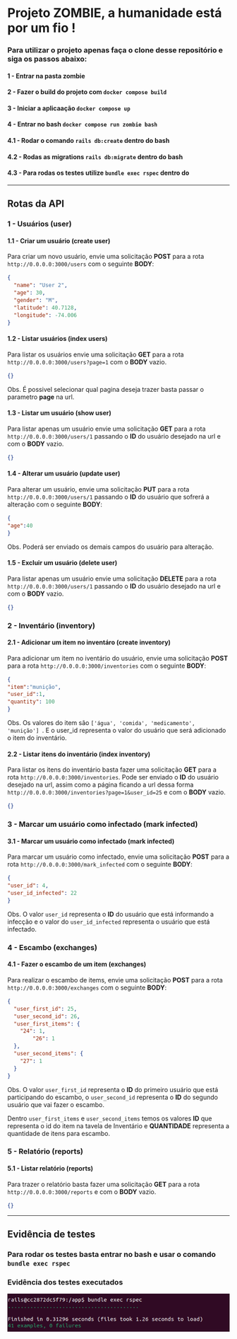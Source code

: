 # Projeto ZOMBIE, a humanidade está por um fio !

### Para utilizar o projeto apenas faça o clone desse repositório e siga os passos abaixo:

#### 1 - Entrar na pasta zombie
#### 2 - Fazer o build do projeto com `docker compose build`
#### 3 - Iniciar a aplicaação `docker compose up`
#### 4 - Entrar no bash `docker compose run zombie bash`
#### 4.1 - Rodar o comando `rails db:create` dentro do bash
#### 4.2 - Rodas as migrations `rails db:migrate` dentro do bash
#### 4.3 - Para rodas os testes utilize `bundle exec rspec` dentro do 

---------------------

## Rotas da API

### 1 - Usuários (user)

#### 1.1 - Criar um usuário (create user)

Para criar um novo usuário, envie uma solicitação **POST** para a rota `http://0.0.0.0:3000/users` com o seguinte **BODY**:

```json
{
  "name": "User 2",
  "age": 30,
  "gender": "M",
  "latitude": 40.7128,
  "longitude": -74.006
}
```

#### 1.2 - Listar usuários (index users)

Para listar os usuários envie uma solicitação **GET** para a rota `http://0.0.0.0:3000/users?page=1` com o **BODY** vazio.

```json
{}
```

Obs. É possivel selecionar qual pagina deseja trazer basta passar o parametro **page** na url.

#### 1.3 - Listar um usuário (show user)

Para listar apenas um usuário envie uma solicitação **GET** para a rota `http://0.0.0.0:3000/users/1` passando o **ID** do usuário desejado na url e com o **BODY** vazio.

```json
{}
```

#### 1.4 - Alterar um usuário (update user)

Para alterar um usuário, envie uma solicitação **PUT** para a rota `http://0.0.0.0:3000/users/1` passando o **ID** do usuário que sofrerá a alteração com o seguinte **BODY**:

```json
{
"age":40
}

```

Obs. Poderá ser enviado os demais campos do usuário para alteração.

#### 1.5 - Excluir um usuário (delete user)

Para listar apenas um usuário envie uma solicitação **DELETE** para a rota `http://0.0.0.0:3000/users/1` passando o **ID** do usuário desejado na url e com o **BODY** vazio.

```json
{}
```


### 2 - Inventário (inventory)

#### 2.1 - Adicionar um item no inventáro (create inventory)

Para adicionar um item no iventário do usuário, envie uma solicitação **POST** para a rota `http://0.0.0.0:3000/inventories` com o seguinte **BODY**:

```json
{
"item":"munição",
"user_id":1,
"quantity": 100
}

```

Obs. Os valores do item são `['água', 'comida', 'medicamento', 'munição'] `. E o user_id representa o valor do usuário que será adicionado o item do inventário.

#### 2.2 - Listar itens do inventário (index inventory)

Para listar os itens do inventário basta fazer uma solicitação **GET** para a rota `http://0.0.0.0:3000/inventories`. Pode ser enviado o **ID** do usuário desejado na url, assim como a página ficando a url dessa forma `http://0.0.0.0:3000/inventories?page=1&user_id=25` e com o **BODY** vazio.

```json
{}
```

### 3 - Marcar um usuário como infectado (mark infected)

#### 3.1 - Marcar um usuário como infectado (mark infected)

Para marcar um usuário como infectado, envie uma solicitação **POST** para a rota `http://0.0.0.0:3000/mark_infected` com o seguinte **BODY**:

```json
{
"user_id": 4,
"user_id_infected": 22
}


```

Obs. O valor `user_id` representa o **ID** do usuário que está informando a infecção e o valor do `user_id_infected` representa o usuário que está infectado. 

### 4 - Escambo (exchanges)

#### 4.1 - Fazer o escambo de um item (exchanges)

Para realizar o escambo de items, envie uma solicitação **POST** para a rota `http://0.0.0.0:3000/exchanges` com o seguinte **BODY**:

```json
{
  "user_first_id": 25,
  "user_second_id": 26,
  "user_first_items": {
    "24": 1,
		"26": 1
  },
  "user_second_items": {
    "27": 1
  }
}
```
Obs. O valor `user_first_id` representa o **ID** do primeiro usuário que está participando do escambo, o `user_second_id` representa o **ID** do segundo usuário que vai fazer o escambo.

Dentro `user_first_items` e `user_second_items` temos os valores **ID** que representa o id do item na tavela de Inventário e **QUANTIDADE** representa a quantidade de itens para escambo. 

### 5 - Relatório (reports)

#### 5.1 - Listar relatório (reports)

Para trazer o relatório basta fazer uma solicitação **GET** para a rota `http://0.0.0.0:3000/reports` e com o **BODY** vazio.

```json
{}
```

---

## Evidência de testes

### Para rodar os testes basta entrar no bash e usar o comando `bundle exec rspec` 

### Evidência dos testes executados

![Rspec](rspec-testes.png)